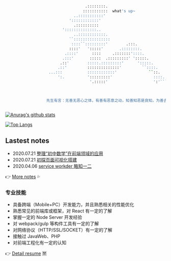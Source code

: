 ```bash
                                   .::::::::.
                                  :::::::::::  what's up~
                              ..:::::::::::'
                            '::::::::::::'
                              .::::::::::
                         '::::::::::::::..
                              ..::::::::::::.
                            ``::::::::::::::::
                             ::::``:::::::::'        .:::.
                            ::::'   ':::::'       .::::::::.
                          .::::'      ::::     .:::::::'::::.
                         .:::'       :::::  .:::::::::' ':::::.
                        .::'        :::::.:::::::::'      ':::::.
                       .::'         ::::::::::::::'         ``::::.
                   ...:::           ::::::::::::'              ``::.
                       ':.          ':::::::::'                  ::::..
                                     '.:::::'                    ':'````..

       
       
                  先生有言：无善无恶心之体，有善有恶意之动，知善知恶是良知，为善去恶是格物。
                                             
```

[![Anurag's github stats](https://github-readme-stats.vercel.app/api?username=huangxutao&show_icons=true)](https://github.com/anuraghazra/github-readme-stats)

[![Top Langs](https://github-readme-stats.vercel.app/api/top-langs/?username=huangxutao&layout=compact)](https://github.com/anuraghazra/github-readme-stats)


## Lastest notes

- 2020.07.21  [整理“初中数学”在前端领域的应用](https://note.hxtao.xyz/notes/5f1709927aa1f101b7abf655)
- 2020.07.21  [初探页面可视化搭建](https://note.hxtao.xyz/notes/5f16fc937aa1f101b7abf641)
- 2020.04.06  [service workder 略知一二](https://note.hxtao.xyz/notes/5e8ae7f7a806f5005f743461)


👉  [More notes](http://note.hxtao.xyz/) 💦

<!--
**huangxutao/huangxutao** is a ✨ _special_ ✨ repository because its `README.md` (this file) appears on your GitHub profile.

Here are some ideas to get you started:

- 🔭 I’m currently working on ...
- 🌱 I’m currently learning ...
- 👯 I’m looking to collaborate on ...
- 🤔 I’m looking for help with ...
- 💬 Ask me about ...
- 📫 How to reach me: ...
- 😄 Pronouns: ...
- ⚡ Fun fact: ...
-->

### 专业技能

- 具备跨端（Mobile+PC）开发能力，并且熟悉相关的性能优化
- 熟悉常见的前端库或框架，对 React 有一定的了解
- 掌握一定的 Node Server 开发经验
- 对 webpack/gulp 等构件工具有一定的了解
- 对网络协议（HTTP/SSL/SOCKET）有一定的了解
- 接触过 JavaWeb、PHP
- 对前端工程化有一定的认知

👉 [Detail resume](https://me.hxtao.xyz/) 🈲
